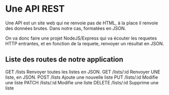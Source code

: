 # Une API REST

Une API est un site web qui ne renvoie pas de HTML, à la place il renvoie des données brutes. Dans notre cas, formatées en JSON.

On va donc faire une projet NodeJS/Express qui va écouter les requetes HTTP entrantes, et en fonction de la requete, renvoyer un résultat en JSON.

## Liste des routes de notre application

GET    /lists      Renvoyer toutes les listes en JSON.
GET    /lists/:id  Renvoyer UNE liste, en JSON.
POST   /lists      Ajoute une nouvelle liste
PUT    /lists/:id  Modifie une liste
PATCH  /lists/:id  Modifie une liste
DELETE /lists/:id  Supprime une liste
